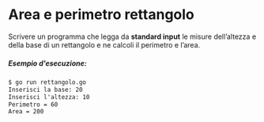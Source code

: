 # Area e perimetro rettangolo

Scrivere un programma che legga da **standard input** le misure dell’altezza e della base di un rettangolo e ne calcoli il perimetro e l’area.

##### Esempio d'esecuzione:

```markdown
$ go run rettangolo.go
Inserisci la base: 20
Inserisci l'altezza: 10
Perimetro = 60
Area = 200
```
